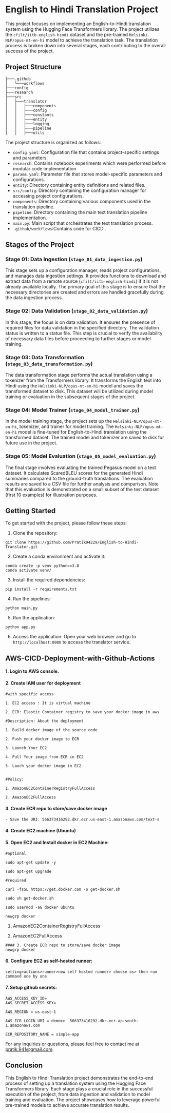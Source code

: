 # English to Hindi Translation Project

This project focuses on implementing an English-to-Hindi translation system using the Hugging Face Transformers library. The project utilizes the `cfilt/iitb-english-hindi` dataset and the pre-trained `Helsinki-NLP/opus-mt-en-hi` model to achieve the translation task. The translation process is broken down into several stages, each contributing to the overall success of the project.
## Project Structure
```
├───.github
│   └───workflows
├───config
├───research
├───src
│   ├───translator
│   │   ├───components
│   │   ├───config
│   │   ├───constants
│   │   ├───entity
│   │   ├───logging
│   │   ├───pipeline
│   │   ├───utils
```
The project structure is organized as follows:
- `config.yaml`: Configuration file that contains project-specific settings and parameters.
- `research`: Contains notebook experiments which were performed before modular code implementation
- `params.yaml`: Parameter file that stores model-specific parameters and configurations.
- `entity`: Directory containing entity definitions and related files.
- `src/config`: Directory containing the configuration manager for accessing project configurations.
- `components`: Directory containing various components used in the translation pipeline.
- `pipeline`: Directory containing the main text translation pipeline implementation.
- `main.py`: Main script that orchestrates the text translation process.
- `.github/workflows`:Contains code for CICD .

## Stages of the Project

### Stage 01: Data Ingestion (`stage_01_data_ingestion.py`)

This stage sets up a configuration manager, reads project configurations, and manages data ingestion settings. It provides functions to download and extract data from a remote source (`cfilt/iitb-english-hindi`) if it is not already available locally. The primary goal of this stage is to ensure that the necessary directories are created and errors are handled gracefully during the data ingestion process.

### Stage 02: Data Validation (`stage_02_data_validation.py`)

In this stage, the focus is on data validation. It ensures the presence of required files for data validation in the specified directory. The validation status is written to a status file. This step is crucial to verify the availability of necessary data files before proceeding to further stages or model training. 

### Stage 03: Data Transformation (`stage_03_data_transformation.py`)

The data transformation stage performs the actual translation using a tokenizer from the Transformers library. It transforms the English text into Hindi using the `Helsinki-NLP/opus-mt-en-hi` model and saves the transformed dataset to disk. This dataset will be utilized during model training or evaluation in the subsequent stages of the project.

### Stage 04: Model Trainer (`stage_04_model_trainer.py`)

In the model training stage, the project sets up the `Helsinki-NLP/opus-mt-en-hi`, tokenizer, and trainer for model training. The `Helsinki-NLP/opus-mt-en-hi` model is fine-tuned for English-to-Hindi translation using the transformed dataset. The trained model and tokenizer are saved to disk for future use in the project.

### Stage 05: Model Evaluation (`stage_05_model_evaluation.py`)

The final stage involves evaluating the trained Pegasus model on a test dataset. It calculates ScaredBLEU scores for the generated Hindi summaries compared to the ground-truth translations. The evaluation results are saved to a CSV file for further analysis and comparison. Note that this evaluation is demonstrated on a small subset of the test dataset (first 10 examples) for illustration purposes.

## Getting Started

To get started with the project, please follow these steps:

1. Clone the repository:
```
git clone https://github.com/Pratik94229/English-to-Hindi-Translator.git
```

2. Create a conda environment and activate it:
```
conda create -p venv python==3.8 
conda activate venv/
```

3. Install the required dependencies:
```
pip install -r requirements.txt
```
4. Run the pipelines:
```
python main.py
```
5. Run the application:
```
python app.py
```

6. Access the application:
Open your web browser and go to `http://localhost:8080` to access the translator service.

## AWS-CICD-Deployment-with-Github-Actions

#### 1. Login to AWS console.
#### 2. Create IAM user for deployment
```
#with specific access

1. EC2 access : It is virtual machine

2. ECR: Elastic Container registry to save your docker image in aws

#Description: About the deployment

1. Build docker image of the source code

2. Push your docker image to ECR

3. Launch Your EC2 

4. Pull Your image from ECR in EC2

5. Lauch your docker image in EC2


#Policy:

1. AmazonEC2ContainerRegistryFullAccess

2. AmazonEC2FullAccess

```
#### 3. Create ECR repo to store/save docker image
```- Save the URI: 566373416292.dkr.ecr.us-east-1.amazonaws.com/text-s```
#### 4. Create EC2 machine (Ubuntu)
#### 5. Open EC2 and Install docker in EC2 Machine:
```
#optional

sudo apt-get update -y

sudo apt-get upgrade

#required

curl -fsSL https://get.docker.com -o get-docker.sh

sudo sh get-docker.sh

sudo usermod -aG docker ubuntu

newgrp docker
```

1. AmazonEC2ContainerRegistryFullAccess

2. AmazonEC2FullAccess

```
#### 3. Create ECR repo to store/save docker image
newgrp docker
```
#### 6. Configure EC2 as self-hosted runner:
```
setting>actions>runner>new self hosted runner> choose os> then run command one by one
```
#### 7. Setup github secrets:
```
AWS_ACCESS_KEY_ID=
AWS_SECRET_ACCESS_KEY=

AWS_REGION = us-east-1

AWS_ECR_LOGIN_URI = demo>>  566373416292.dkr.ecr.ap-south-1.amazonaws.com

ECR_REPOSITORY_NAME = simple-app
```

For any inquiries or questions, please feel free to contact me at pratik.941@gmail.com.


## Conclusion

This English to Hindi Translation project demonstrates the end-to-end process of setting up a translation system using the Hugging Face Transformers library. Each stage plays a crucial role in the successful execution of the project, from data ingestion and validation to model training and evaluation. The project showcases how to leverage powerful pre-trained models to achieve accurate translation results.
